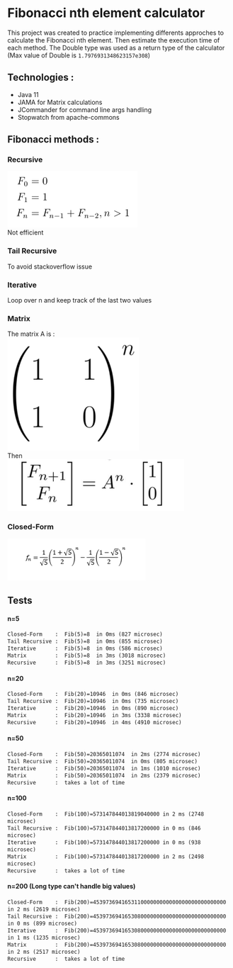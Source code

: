 # Fibonacci nth element calculator
This project was created to practice implementing differents approches to calculate the Fibonacci nth element. Then estimate the execution time of each method.
The Double type was used as a return type of the calculator (Max value of Double is `1.7976931348623157e308`)
## Technologies :
- Java 11
- JAMA for Matrix calculations 
- JCommander for command line args handling
- Stopwatch from apache-commons

## Fibonacci methods :
### Recursive
![recursive forme](imgs/recursive.png)  
Not efficient
### Tail Recursive
To avoid stackoverflow issue
### Iterative
Loop over n and keep track of the last two values
### Matrix
The matrix A is :  
![recursive forme](imgs/matrix-a.png)  
Then  
![recursive forme](imgs/matrix.png)
### Closed-Form
![recursive forme](imgs/closed-form.png)

## Tests
#### n=5
``` 
Closed-Form    :  Fib(5)=8  in 0ms (827 microsec)
Tail Recursive :  Fib(5)=8  in 0ms (855 microsec)
Iterative      :  Fib(5)=8  in 0ms (586 microsec)
Matrix         :  Fib(5)=8  in 3ms (3018 microsec)
Recursive      :  Fib(5)=8  in 3ms (3251 microsec)
```
#### n=20
``` 
Closed-Form    :  Fib(20)=10946  in 0ms (846 microsec)
Tail Recursive :  Fib(20)=10946  in 0ms (735 microsec)
Iterative      :  Fib(20)=10946  in 0ms (890 microsec)
Matrix         :  Fib(20)=10946  in 3ms (3338 microsec)
Recursive      :  Fib(20)=10946  in 4ms (4910 microsec)
```

#### n=50
``` 
Closed-Form    :  Fib(50)=20365011074  in 2ms (2774 microsec)
Tail Recursive :  Fib(50)=20365011074  in 0ms (805 microsec)
Iterative      :  Fib(50)=20365011074  in 1ms (1010 microsec)
Matrix         :  Fib(50)=20365011074  in 2ms (2379 microsec)
Recursive      :  takes a lot of time
```

#### n=100
``` 
Closed-Form    :  Fib(100)=573147844013819040000 in 2 ms (2748 microsec)
Tail Recursive :  Fib(100)=573147844013817200000 in 0 ms (846 microsec)
Iterative      :  Fib(100)=573147844013817200000 in 0 ms (938 microsec)
Matrix         :  Fib(100)=573147844013817200000 in 2 ms (2498 microsec)
Recursive      :  takes a lot of time
```

#### n=200 (Long type can't handle big values)
``` 
Closed-Form    :  Fib(200)=453973694165311000000000000000000000000000 in 2 ms (2619 microsec)
Tail Recursive :  Fib(200)=453973694165308000000000000000000000000000 in 0 ms (899 microsec)
Iterative      :  Fib(200)=453973694165308000000000000000000000000000 in 1 ms (1235 microsec)
Matrix         :  Fib(200)=453973694165308000000000000000000000000000 in 2 ms (2517 microsec)
Recursive      :  takes a lot of time
```